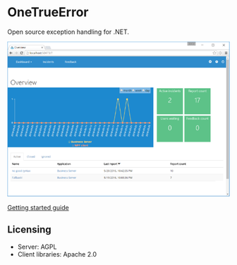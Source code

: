 OneTrueError
================================

Open source exception handling for .NET.

![](screenshot.png)


[Getting started guide](http://onetrueerror.com/documentation/client/gettingstarted.md)



## Licensing

* Server: AGPL
* Client libraries: Apache 2.0
